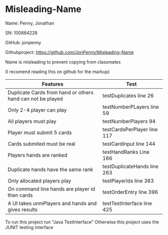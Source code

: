 # Misleading-Name
Name:  Penny, Jonathan

SN: 100884228

GitHub: jonpenny

Githubproject: https://github.com/JonPenny/Misleading-Name

Name is misleading to prevent copying from classmates

(I recomend reading this on github for the markup)

Features  | Test
------------- | -------------
Duplicate Cards from hand or others hand can not be played | testDuplicates line 26
Only 2-4 player can play | testNumberPLayers line 59
All players must play | testNumberPlayers 94
Player must submit 5 cards | testCardsPerPlayer line 117
Cards submited must be real | testCardInput  line 144
Players hands are ranked | testHandRanks Line 166
Duplicate hands have the same rank | testDuplicateHands line 263
Only allocated players play | testPlayerIds line 383
On command line hands are player id then cards | testOrderEntry line 396
A UI takes unmPlayers and hands and gives results | testTestInterface line 425

To run this project run "Java TestInterface"
Otherwise this project uses the JUNIT testing interface
